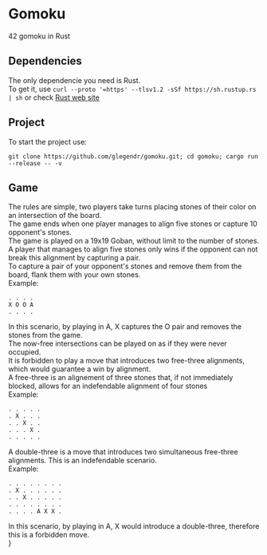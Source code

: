 # Gomoku
42 gomoku in Rust

## Dependencies

The only dependencie you need is Rust.     
To get it, use `curl --proto '=https' --tlsv1.2 -sSf https://sh.rustup.rs | sh` or check [Rust web site](https://www.rust-lang.org/tools/install)
## Project

To start the project use:
 ```
 git clone https://github.com/glegendr/gomoku.git; cd gomoku; cargo run --release -- -v
```
## Game
The rules are simple, two players take turns placing stones of their color on an intersection of the board.      
The game ends when one player manages to align five stones or capture 10 opponent's stones.      
The game is played on a 19x19 Goban, without limit to the number of stones.      
A player that manages to align five stones only wins if the opponent can not break this alignment by capturing a pair.      
To capture a pair of your opponent's stones and remove them from the board, flank them with your own stones.      
Example:      
```
. . . .
X O O A
. . . .
```     
In this scenario, by playing in A, X captures the O pair and removes the stones from the game.      
The now-free intersections can be played on as if they were never occupied.      
It is forbidden to play a move that introduces two free-three alignments, which would guarantee a win by alignment.      
A free-three is an alignement of three stones that, if not immediately blocked, allows for an indefendable alignment of four stones      
Example:      
```
. . . . .
. X . . .
. . X . .
. . . X .
. . . . .
```     
A double-three is a move that introduces two simultaneous free-three alignments. This is an indefendable scenario.      
Example:      
```
. . . . . . . .
. X . . . . . .
. . X . . . . .
. . . . . . . .
. . . . A X X .
```     
In this scenario, by playing in A, X would introduce a double-three, therefore this is a forbidden move.      
}